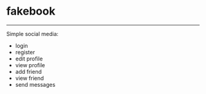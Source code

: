 # fakebook
---
Simple social media:
- login
- register
- edit profile
- view profile
- add friend
- view friend 
- send messages
